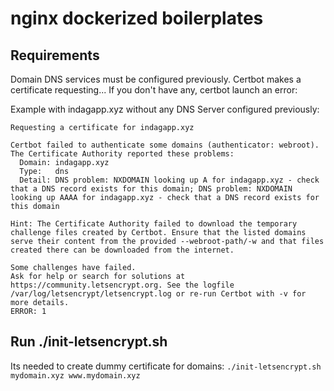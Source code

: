 # nginx dockerized boilerplates

## Requirements

Domain DNS services must be configured previously. Certbot makes a certificate requesting... If you don't have any, certbot launch an error:

Example with indagapp.xyz without any DNS Server configured previously:

```text
Requesting a certificate for indagapp.xyz

Certbot failed to authenticate some domains (authenticator: webroot). The Certificate Authority reported these problems:
  Domain: indagapp.xyz
  Type:   dns
  Detail: DNS problem: NXDOMAIN looking up A for indagapp.xyz - check that a DNS record exists for this domain; DNS problem: NXDOMAIN looking up AAAA for indagapp.xyz - check that a DNS record exists for this domain

Hint: The Certificate Authority failed to download the temporary challenge files created by Certbot. Ensure that the listed domains serve their content from the provided --webroot-path/-w and that files created there can be downloaded from the internet.

Some challenges have failed.
Ask for help or search for solutions at https://community.letsencrypt.org. See the logfile /var/log/letsencrypt/letsencrypt.log or re-run Certbot with -v for more details.
ERROR: 1
```

## Run ./init-letsencrypt.sh

Its needed to create dummy certificate for domains: `./init-letsencrypt.sh mydomain.xyz www.mydomain.xyz`
